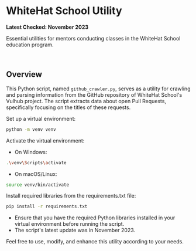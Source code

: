 # WhiteHat School Utility

**Latest Checked: November 2023**

Essential utilities for mentors conducting classes in the WhiteHat School education program.

<br/>

## Overview

This Python script, named `github_crawler.py`, serves as a utility for crawling and parsing information from the GitHub repository of WhiteHat School's Vulhub project. The script extracts data about open Pull Requests, specifically focusing on the titles of these requests.

Set up a virtual environment:

```bash
python -m venv venv
```

Activate the virtual environment:

-   On Windows:

```bash
.\venv\Scripts\activate
```

-   On macOS/Linux:

```bash
source venv/bin/activate
```

Install required libraries from the requirements.txt file:

```bash
pip install -r requirements.txt
```

-   Ensure that you have the required Python libraries installed in your virtual environment before running the script.
-   The script's latest update was in November 2023.

Feel free to use, modify, and enhance this utility according to your needs.
